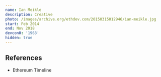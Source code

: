 ```yaml
---
name: Ian Meikle
description: Creative
photo: /images/archive.org/ethdev.com/20150315012946/ian-meikle.jpg
start: Feb 2014
end: Nov 2018
devcon0: '1963'
hidden: true
---
```


## References
- Ethereum Timeline
